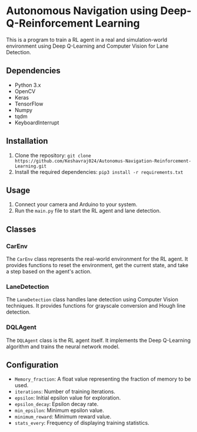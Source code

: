 # Autonomous Navigation using Deep-Q-Reinforcement Learning

This is a program to train a RL agent in a real and simulation-world environment using Deep Q-Learning and Computer Vision for Lane Detection.

## Dependencies

- Python 3.x
- OpenCV
- Keras
- TensorFlow
- Numpy
- tqdm
- KeyboardInterrupt

## Installation

1. Clone the repository: `git clone https://github.com/Keshavraj024/Autonomus-Navigation-Reinforcement-Learning.git`
2. Install the required dependencies: `pip3 install -r requirements.txt`

## Usage

1. Connect your camera and Arduino to your system.
2. Run the `main.py` file to start the RL agent and lane detection.

## Classes

### CarEnv

The `CarEnv` class represents the real-world environment for the RL agent. It provides functions to reset the environment, get the current state, and take a step based on the agent's action.

### LaneDetection

The `LaneDetection` class handles lane detection using Computer Vision techniques. It provides functions for grayscale conversion and Hough line detection.

### DQLAgent

The `DQLAgent` class is the RL agent itself. It implements the Deep Q-Learning algorithm and trains the neural network model.

## Configuration

- `Memory_fraction`: A float value representing the fraction of memory to be used.
- `iterations`: Number of training iterations.
- `epsilon`: Initial epsilon value for exploration.
- `epsilon_decay`: Epsilon decay rate.
- `min_epsilon`: Minimum epsilon value.
- `minimum_reward`: Minimum reward value.
- `stats_every`: Frequency of displaying training statistics.
